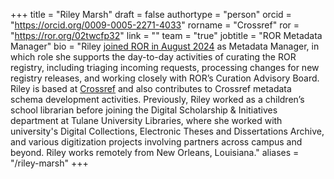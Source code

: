 +++ 
title = "Riley Marsh" 
draft = false
authortype = "person" 
orcid =  "https://orcid.org/0009-0005-2271-4033"
rorname = "Crossref"
ror = "https://ror.org/02twcfp32"
link = ""
team = "true"
jobtitle = "ROR Metadata Manager"
bio = "Riley [joined ROR in August 2024](/blog/2024-09-03-welcome-riley-marsh) as Metadata Manager, in which role she supports the day-to-day activities of curating the ROR registry, including triaging incoming requests, processing changes for new registry releases, and working closely with ROR’s Curation Advisory Board. Riley is based at [Crossref](https://crossref.org) and also contributes to Crossref metadata schema development activities. Previously, Riley worked as a children’s school librarian before joining the Digital Scholarship & Initiatives department at Tulane University Libraries, where she worked with university's Digital Collections, Electronic Theses and Dissertations Archive, and various digitization projects involving partners across campus and beyond. Riley works remotely from New Orleans, Louisiana."
aliases = "/riley-marsh"
+++ 

